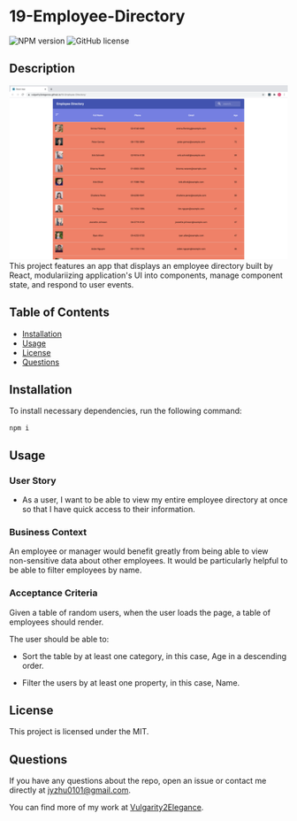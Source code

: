 # 19-Employee-Directory

![NPM version](https://img.shields.io/badge/npm-6.14.4-green)
![GitHub license](https://img.shields.io/badge/License-MIT-blue.svg)

## Description

![deploy](./assets/deploy.png)
This project features an app that displays an employee directory built by React, modulariizing application's UI into components, manage component state, and respond to user events.

## Table of Contents

- [Installation](#Installation)
- [Usage](#Usage)
- [License](#License)
- [Questions](#Questions)

## Installation

To install necessary dependencies, run the following command:

```
npm i
```

## Usage

### User Story

- As a user, I want to be able to view my entire employee directory at once so that I have quick access to their information.

### Business Context

An employee or manager would benefit greatly from being able to view non-sensitive data about other employees. It would be particularly helpful to be able to filter employees by name.

### Acceptance Criteria

Given a table of random users, when the user loads the page, a table of employees should render.

The user should be able to:

- Sort the table by at least one category, in this case, Age in a descending order.

- Filter the users by at least one property, in this case, Name.

## License

This project is licensed under the MIT.

## Questions

If you have any questions about the repo, open an issue or contact me directly at jyzhu0101@gmail.com.

You can find more of my work at [Vulgarity2Elegance](https://github.com/Vulgarity2Elegance).
